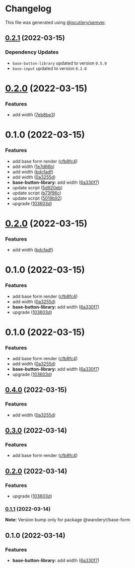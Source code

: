 # Changelog

This file was generated using [@jscutlery/semver](https://github.com/jscutlery/semver).

## [0.2.1](https://github.com/davidren-apt/nx-space/compare/base-form-0.2.0...base-form-0.2.1) (2022-03-15)

### Dependency Updates

* `base-button-library` updated to version `0.5.0`
* `base-input` updated to version `0.2.0`


# [0.2.0](https://github.com/davidren-apt/nx-space/compare/base-form-0.1.0...base-form-0.2.0) (2022-03-15)


### Features

* add width ([7eb8be3](https://github.com/davidren-apt/nx-space/commit/7eb8be37f92477627c399662eb88b7e59217e435))



# 0.1.0 (2022-03-15)


### Features

* add base form render ([cfb8fc4](https://github.com/davidren-apt/nx-space/commit/cfb8fc4fd2e6f84e4c5510707985c247572e3fd7))
* add width ([1e7d66b](https://github.com/davidren-apt/nx-space/commit/1e7d66bd494c0b310473111b2500112f288a7ecf))
* add width ([bdcfadf](https://github.com/davidren-apt/nx-space/commit/bdcfadf30f099520959d209ce653745fcaa925bd))
* add width ([0a3255d](https://github.com/davidren-apt/nx-space/commit/0a3255d749a413c0b412e1af39291f4e640434dd))
* **base-button-library:** add width ([6a330f7](https://github.com/davidren-apt/nx-space/commit/6a330f7dc64720ece036108e68ac3a18a24d6ffb))
* update script ([5d920eb](https://github.com/davidren-apt/nx-space/commit/5d920eb84a9a3d76bb6fae63b60775e1131856f9))
* update script ([b73f96c](https://github.com/davidren-apt/nx-space/commit/b73f96c7f9a5c74c0f030b7f0d91fd4082e6e310))
* update script ([5019b92](https://github.com/davidren-apt/nx-space/commit/5019b9223bb6aaeeaf1bf26b64a844fad22a6ad6))
* upgrade ([103603d](https://github.com/davidren-apt/nx-space/commit/103603d80b700b2245178afdf7a719adc9cfc080))



# [0.2.0](https://github.com/davidren-apt/nx-space/compare/base-form-0.1.0...base-form-0.2.0) (2022-03-15)


### Features

* add width ([bdcfadf](https://github.com/davidren-apt/nx-space/commit/bdcfadf30f099520959d209ce653745fcaa925bd))



# 0.1.0 (2022-03-15)


### Features

* add base form render ([cfb8fc4](https://github.com/davidren-apt/nx-space/commit/cfb8fc4fd2e6f84e4c5510707985c247572e3fd7))
* add width ([0a3255d](https://github.com/davidren-apt/nx-space/commit/0a3255d749a413c0b412e1af39291f4e640434dd))
* **base-button-library:** add width ([6a330f7](https://github.com/davidren-apt/nx-space/commit/6a330f7dc64720ece036108e68ac3a18a24d6ffb))
* upgrade ([103603d](https://github.com/davidren-apt/nx-space/commit/103603d80b700b2245178afdf7a719adc9cfc080))



# 0.1.0 (2022-03-15)


### Features

* add base form render ([cfb8fc4](https://github.com/davidren-apt/nx-space/commit/cfb8fc4fd2e6f84e4c5510707985c247572e3fd7))
* add width ([0a3255d](https://github.com/davidren-apt/nx-space/commit/0a3255d749a413c0b412e1af39291f4e640434dd))
* **base-button-library:** add width ([6a330f7](https://github.com/davidren-apt/nx-space/commit/6a330f7dc64720ece036108e68ac3a18a24d6ffb))
* upgrade ([103603d](https://github.com/davidren-apt/nx-space/commit/103603d80b700b2245178afdf7a719adc9cfc080))



## [0.4.0](https://github.com/davidren-apt/nx-space/compare/@wanderyt/base-form@0.3.0...@wanderyt/base-form@0.4.0) (2022-03-15)


### Features

* add width ([0a3255d](https://github.com/davidren-apt/nx-space/commit/0a3255d749a413c0b412e1af39291f4e640434dd))



## [0.3.0](https://github.com/davidren-apt/nx-space/compare/@wanderyt/base-form@0.2.0...@wanderyt/base-form@0.3.0) (2022-03-14)


### Features

* add base form render ([cfb8fc4](https://github.com/davidren-apt/nx-space/commit/cfb8fc4fd2e6f84e4c5510707985c247572e3fd7))



## [0.2.0](https://github.com/davidren-apt/nx-space/compare/@wanderyt/base-form@0.1.1...@wanderyt/base-form@0.2.0) (2022-03-14)


### Features

* upgrade ([103603d](https://github.com/davidren-apt/nx-space/commit/103603d80b700b2245178afdf7a719adc9cfc080))



### [0.1.1](https://github.com/davidren-apt/nx-space/compare/@wanderyt/base-form@0.1.0...@wanderyt/base-form@0.1.1) (2022-03-14)

**Note:** Version bump only for package @wanderyt/base-form





## 0.1.0 (2022-03-14)


### Features

* **base-button-library:** add width ([6a330f7](https://github.com/davidren-apt/nx-space/commit/6a330f7dc64720ece036108e68ac3a18a24d6ffb))
